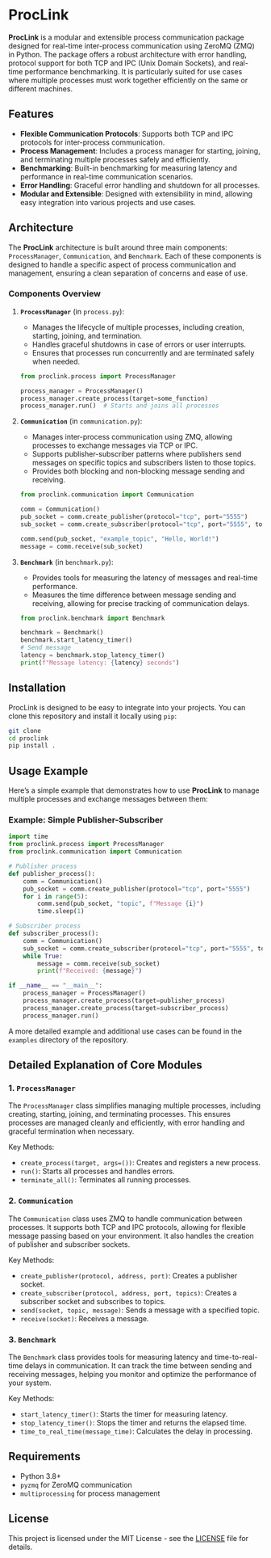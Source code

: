 # ProcLink

**ProcLink** is a modular and extensible process communication package designed for real-time inter-process communication using ZeroMQ (ZMQ) in Python. The package offers a robust architecture with error handling, protocol support for both TCP and IPC (Unix Domain Sockets), and real-time performance benchmarking. It is particularly suited for use cases where multiple processes must work together efficiently on the same or different machines.

## Features
- **Flexible Communication Protocols**: Supports both TCP and IPC protocols for inter-process communication.
- **Process Management**: Includes a process manager for starting, joining, and terminating multiple processes safely and efficiently.
- **Benchmarking**: Built-in benchmarking for measuring latency and performance in real-time communication scenarios.
- **Error Handling**: Graceful error handling and shutdown for all processes.
- **Modular and Extensible**: Designed with extensibility in mind, allowing easy integration into various projects and use cases.

## Architecture

The **ProcLink** architecture is built around three main components: `ProcessManager`, `Communication`, and `Benchmark`. Each of these components is designed to handle a specific aspect of process communication and management, ensuring a clean separation of concerns and ease of use.

### Components Overview

1. **`ProcessManager`** (in `process.py`):
    - Manages the lifecycle of multiple processes, including creation, starting, joining, and termination.
    - Handles graceful shutdowns in case of errors or user interrupts.
    - Ensures that processes run concurrently and are terminated safely when needed.

    ```python
    from proclink.process import ProcessManager

    process_manager = ProcessManager()
    process_manager.create_process(target=some_function)
    process_manager.run()  # Starts and joins all processes
    ```

2. **`Communication`** (in `communication.py`):
    - Manages inter-process communication using ZMQ, allowing processes to exchange messages via TCP or IPC.
    - Supports publisher-subscriber patterns where publishers send messages on specific topics and subscribers listen to those topics.
    - Provides both blocking and non-blocking message sending and receiving.

    ```python
    from proclink.communication import Communication

    comm = Communication()
    pub_socket = comm.create_publisher(protocol="tcp", port="5555")
    sub_socket = comm.create_subscriber(protocol="tcp", port="5555", topics=["example_topic"])

    comm.send(pub_socket, "example_topic", "Hello, World!")
    message = comm.receive(sub_socket)
    ```

3. **`Benchmark`** (in `benchmark.py`):
    - Provides tools for measuring the latency of messages and real-time performance.
    - Measures the time difference between message sending and receiving, allowing for precise tracking of communication delays.

    ```python
    from proclink.benchmark import Benchmark

    benchmark = Benchmark()
    benchmark.start_latency_timer()
    # Send message
    latency = benchmark.stop_latency_timer()
    print(f"Message latency: {latency} seconds")
    ```

## Installation

ProcLink is designed to be easy to integrate into your projects. You can clone this repository and install it locally using `pip`:

```bash
git clone
cd proclink
pip install .
```

## Usage Example

Here’s a simple example that demonstrates how to use **ProcLink** to manage multiple processes and exchange messages between them:

### Example: Simple Publisher-Subscriber

```python
import time
from proclink.process import ProcessManager
from proclink.communication import Communication

# Publisher process
def publisher_process():
    comm = Communication()
    pub_socket = comm.create_publisher(protocol="tcp", port="5555")
    for i in range(5):
        comm.send(pub_socket, "topic", f"Message {i}")
        time.sleep(1)

# Subscriber process
def subscriber_process():
    comm = Communication()
    sub_socket = comm.create_subscriber(protocol="tcp", port="5555", topics=["topic"])
    while True:
        message = comm.receive(sub_socket)
        print(f"Received: {message}")

if __name__ == "__main__":
    process_manager = ProcessManager()
    process_manager.create_process(target=publisher_process)
    process_manager.create_process(target=subscriber_process)
    process_manager.run()
```

A more detailed example and additional use cases can be found in the `examples` directory of the repository.

## Detailed Explanation of Core Modules

### 1. `ProcessManager`

The `ProcessManager` class simplifies managing multiple processes, including creating, starting, joining, and terminating processes. This ensures processes are managed cleanly and efficiently, with error handling and graceful termination when necessary.

Key Methods:
- `create_process(target, args=())`: Creates and registers a new process.
- `run()`: Starts all processes and handles errors.
- `terminate_all()`: Terminates all running processes.

### 2. `Communication`

The `Communication` class uses ZMQ to handle communication between processes. It supports both TCP and IPC protocols, allowing for flexible message passing based on your environment. It also handles the creation of publisher and subscriber sockets.

Key Methods:
- `create_publisher(protocol, address, port)`: Creates a publisher socket.
- `create_subscriber(protocol, address, port, topics)`: Creates a subscriber socket and subscribes to topics.
- `send(socket, topic, message)`: Sends a message with a specified topic.
- `receive(socket)`: Receives a message.

### 3. `Benchmark`

The `Benchmark` class provides tools for measuring latency and time-to-real-time delays in communication. It can track the time between sending and receiving messages, helping you monitor and optimize the performance of your system.

Key Methods:
- `start_latency_timer()`: Starts the timer for measuring latency.
- `stop_latency_timer()`: Stops the timer and returns the elapsed time.
- `time_to_real_time(message_time)`: Calculates the delay in processing.

## Requirements
- Python 3.8+
- `pyzmq` for ZeroMQ communication
- `multiprocessing` for process management

## License
This project is licensed under the MIT License - see the [LICENSE](LICENSE) file for details.